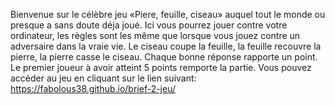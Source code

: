 Bienvenue sur le célèbre jeu «Piere, feuille, ciseau» auquel tout le monde ou presque a sans doute déja joué. Ici vous pourrez jouer contre votre ordinateur, les règles sont les même que lorsque vous jouez contre un adversaire dans la vraie vie. Le ciseau coupe la feuille, la feuille recouvre la pierre, la pierre casse le ciseau. Chaque bonne réponse rapporte un point.
Le premier joueur à avoir atteint 5 points remporte la partie.
Vous pouvez accéder au jeu en cliquant sur le lien suivant: https://fabolous38.github.io/brief-2-jeu/
